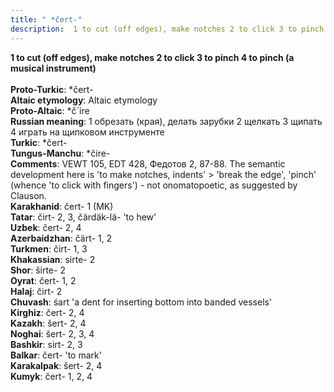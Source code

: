 ```yaml
---
title: " *čert-"
description:  1 to cut (off edges), make notches 2 to click 3 to pinch 4 to pinch (a musical instrument)
---
```

<p data-pagefind-weight="0.5">
<strong> 1 to cut (off edges), make notches 2 to click 3 to pinch 4 to pinch (a musical instrument)</strong><br><br>
<strong>Proto-Turkic</strong>:  *čert-<br>
<strong>Altaic etymology</strong>:  Altaic etymology<br>
<strong> Proto-Altaic</strong>:  *č`ire<br>
<strong>Russian meaning</strong>:  1 обрезать (края), делать зарубки 2 щелкать 3 щипать 4 играть на щипковом инструменте<br>
<strong>Turkic</strong>:  *čert-<br>
<strong>Tungus-Manchu</strong>:  *čire-<br>
<strong>Comments</strong>:  VEWT 105, EDT 428, Федотов 2, 87-88. The semantic development here is 'to make notches, indents' > 'break the edge', 'pinch' (whence 'to click with fingers') - not onomatopoetic, as suggested by Clauson.<br>
<strong>Karakhanid</strong>:  čert- 1 (MK)<br>
<strong>Tatar</strong>:  čirt- 2, 3, čärdäk-lä- 'to hew'<br>
<strong>Uzbek</strong>:  čert- 2, 4<br>
<strong>Azerbaidzhan</strong>:  čärt- 1, 2<br>
<strong>Turkmen</strong>:  čirt- 1, 3<br>
<strong>Khakassian</strong>:  sirte- 2<br>
<strong>Shor</strong>:  širte- 2<br>
<strong>Oyrat</strong>:  čert- 1, 2<br>
<strong>Halaj</strong>:  čirt- 2<br>
<strong>Chuvash</strong>:  śart 'a dent for inserting bottom into banded vessels'<br>
<strong>Kirghiz</strong>:  čert- 2, 4<br>
<strong>Kazakh</strong>:  šert- 2, 4<br>
<strong>Noghai</strong>:  šert- 2, 3, 4<br>
<strong>Bashkir</strong>:  sirt- 2, 3<br>
<strong>Balkar</strong>:  čert- 'to mark'<br>
<strong>Karakalpak</strong>:  šert- 2, 4<br>
<strong>Kumyk</strong>:  čert- 1, 2, 4<br>

</p>
